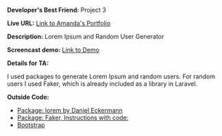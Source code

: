 **Developer's Best Friend:** Project 3

**Live URL:** [Link to Amanda's Portfolio](http://www.p3.amanda-gardner.org/)

**Description:**
Lorem Ipsum and Random User Generator

**Screencast demo:** [Link to Demo](http://screencast.com/t/cTHxbjpbc)

**Details for TA:**

I used packages to generate Lorem Ipsum and random users. For random users I used Faker, which
is already included as a library in Laravel.


**Outside Code:**

* [Package: lorem by Daniel Eckermann](http://packalyst.com/packages/package/ecrmnn/lorem)
* [Package: Faker, Instructions with code:](http://www.tutorials.kode-blog.com/laravel-5-faker-tutorial)
* [Bootstrap](http://getbootstrap.com/)
